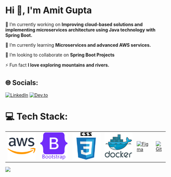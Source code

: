 <h1 align="left">Hi 👋, I'm Amit Gupta</h1>

 🔭 I’m currently working on **Improving cloud-based solutions and implementing microservices architecture using Java technology with Spring Boot.**

 🌱 I’m currently learning **Microservices and advanced AWS services.**

 👯 I’m looking to collaborate on **Spring Boot Projects**

 ⚡ Fun fact **I love exploring mountains and rivers.**
 

## 🌐 Socials:
[![LinkedIn](https://img.shields.io/badge/LinkedIn-%230077B5.svg?logo=linkedin&logoColor=white)](https://linkedin.com/in/amitguptaa09/) [![Dev.to](https://img.shields.io/badge/-Dev.to-FE7A16?logo=dev.to&logoColor=white)](https://dev.to/amit09)

# 💻 Tech Stack:

<!-- Replace the URLs with your actual icons and adjust the width and height as needed -->
| | | | | | |
|---|---|---|---|---|---|
| [![AWS](https://raw.githubusercontent.com/devicons/devicon/master/icons/amazonwebservices/amazonwebservices-original-wordmark.svg)](https://aws.amazon.com) | [![Bootstrap](https://raw.githubusercontent.com/devicons/devicon/master/icons/bootstrap/bootstrap-plain-wordmark.svg)](https://getbootstrap.com) | [![CSS3](https://raw.githubusercontent.com/devicons/devicon/master/icons/css3/css3-original-wordmark.svg)](https://www.w3schools.com/css/) | [![Docker](https://raw.githubusercontent.com/devicons/devicon/master/icons/docker/docker-original-wordmark.svg)](https://www.docker.com/) | [![Figma](https://www.vectorlogo.zone/logos/figma/figma-icon.svg)](https://www.figma.com/) | [![Git](https://www.vectorlogo.zone/logos/git-scm/git-scm-icon.svg)](https://git-scm.com/) |


[![](https://visitcount.itsvg.in/api?id=Amit&label=Profile%20Views&color=12&pretty=false)](https://visitcount.itsvg.in)

